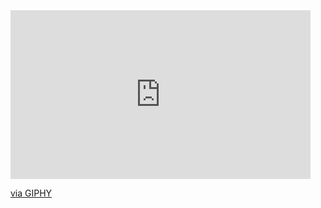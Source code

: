 <iframe src="https://giphy.com/embed/836HiJc7pgzy8iNXCn" width="480" height="270" frameBorder="0" class="giphy-embed" allowFullScreen></iframe><p><a href="https://giphy.com/gifs/cartoonhangover-cartoons-bravestwarriors-836HiJc7pgzy8iNXCn">via GIPHY</a></p>

